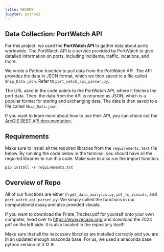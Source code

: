 ```yaml
---
title: README
jupyter: python3
---
```


## Data Collection: PortWatch API

For this project, we used the **PortWatch API** to gather data about ports worldwide. The PortWatch API is a service provided by PortWatch to give detailed information on ports, including incidents, traffic, locations, and more.

We wrote a Python function to pull data from the PortWatch API. The API provides the data in JSON format, which we then saved to a file called `Ship_Data.json`. Refer to `port_watch_api_parser.py`.

The URL used in the code points to the PortWatch API, where it fetches the port data. Then, the data from the API is returned as JSON, which is a popular format for storing and exchanging data. The data is then saved to a file called `Ship_Data.json`.

If you want to learn more about how to use their API, you can check out the [ArcGIS REST API documentation](https://developers.arcgis.com/rest/services-reference/enterprise/query-feature-service-layer/).

## Requirements

Make sure to install all the required libraries from the `requirements.text` file below. By running the code below in the terminal, you should have all the required libraries to run this code. Make sure to also run the import function.

```{python}
pip install -r requirements.txt
```

## Overview of Repo

All of our functions are either in `pdf_data_analysis.py`, `pdf_to_visuals`, and `port_watch_api_parser.py`. We simply called the functions in our computational essay and also provided visuals.

If you want to download the Pirate_Tracker.pdf for yourself onto your own computer, head over to https://www.recaap.org/ and download the 2024 pdf on the left side. It is also located in the repository itself!

Make sure that all the neccesary libraries are installed correctly and you are in an updated enough anaconda base. For us, we used a anaconda base python version of 3.12.9!
